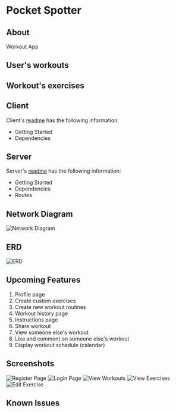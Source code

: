 # Pocket Spotter

## About

Workout App

## User's workouts

## Workout's exercises

## Client

  Client's [readme](/client) has the following information:
  - Getting Started
  - Dependencies

## Server

  Server's [readme](/server) has the following information:
  - Getting Started
  - Dependencies
  - Routes

## Network Diagram

![Network Diagram](./resources/network_diagram.png)

## ERD

![ERD](./resources/database_UML.png)

## Upcoming Features

1. Profile page
2. Create custom exercises
3. Create new workout routines
4. Workout history page
5. Instructions page
6. Share workout
7. View someone else's workout
8. Like and comment on someone else's workout
9. Display workout schedule (calendar)

## Screenshots

![Register Page](./resources/Register.png)
![Login Page](./resources/Register.png)
![View Workouts](./resources/ViewWorkouts.png)
![View Exercises](./resources/ViewExercises.png)
![Edit Exercise](./resources/EditExercise.png)

## Known Issues
